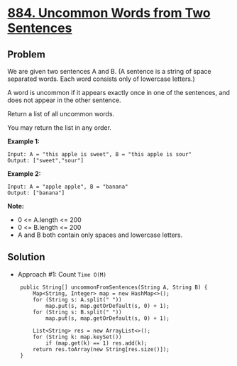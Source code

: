 # <a href='https://leetcode.com/problems/uncommon-words-from-two-sentences/'>884. Uncommon Words from Two Sentences</a>

## Problem
We are given two sentences A and B.  (A sentence is a string of space separated words.  Each word consists only of lowercase letters.)

A word is uncommon if it appears exactly once in one of the sentences, and does not appear in the other sentence.

Return a list of all uncommon words. 

You may return the list in any order.

<strong>Example 1:</strong>
```
Input: A = "this apple is sweet", B = "this apple is sour"
Output: ["sweet","sour"]
```
<strong>Example 2:</strong>
```
Input: A = "apple apple", B = "banana"
Output: ["banana"]
```

<strong>Note:</strong>
- 0 <= A.length <= 200
- 0 <= B.length <= 200
- A and B both contain only spaces and lowercase letters.

## Solution
- Approach #1: Count ```Time O(M)```
```
    public String[] uncommonFromSentences(String A, String B) {
        Map<String, Integer> map = new HashMap<>();
        for (String s: A.split(" "))
            map.put(s, map.getOrDefault(s, 0) + 1);
        for (String s: B.split(" "))
            map.put(s, map.getOrDefault(s, 0) + 1);
        
        List<String> res = new ArrayList<>();
        for (String k: map.keySet())
            if (map.get(k) == 1) res.add(k);
        return res.toArray(new String[res.size()]);
    }
```
